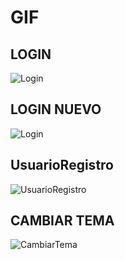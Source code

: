 # GIF

## LOGIN
![Login](https://user-images.githubusercontent.com/69025139/200250459-97ed4c5f-f97b-4a91-ad3b-3aa8f2694b1f.gif)

## LOGIN NUEVO
![Login](https://user-images.githubusercontent.com/69025139/200251591-5b273361-adb1-4844-92ea-c0d65948c4e8.gif)

## UsuarioRegistro
![UsuarioRegistro](https://user-images.githubusercontent.com/69025139/200250472-9a529920-36f7-48ea-9265-119a5ee1ceb9.gif)

## CAMBIAR TEMA
![CambiarTema](https://user-images.githubusercontent.com/69025139/200252466-c0187ab7-6917-46fe-a6b0-ac840f4dc516.gif)
